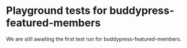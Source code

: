 # Playground tests for buddypress-featured-members
We are still awaiting the first test run for buddypress-featured-members.

